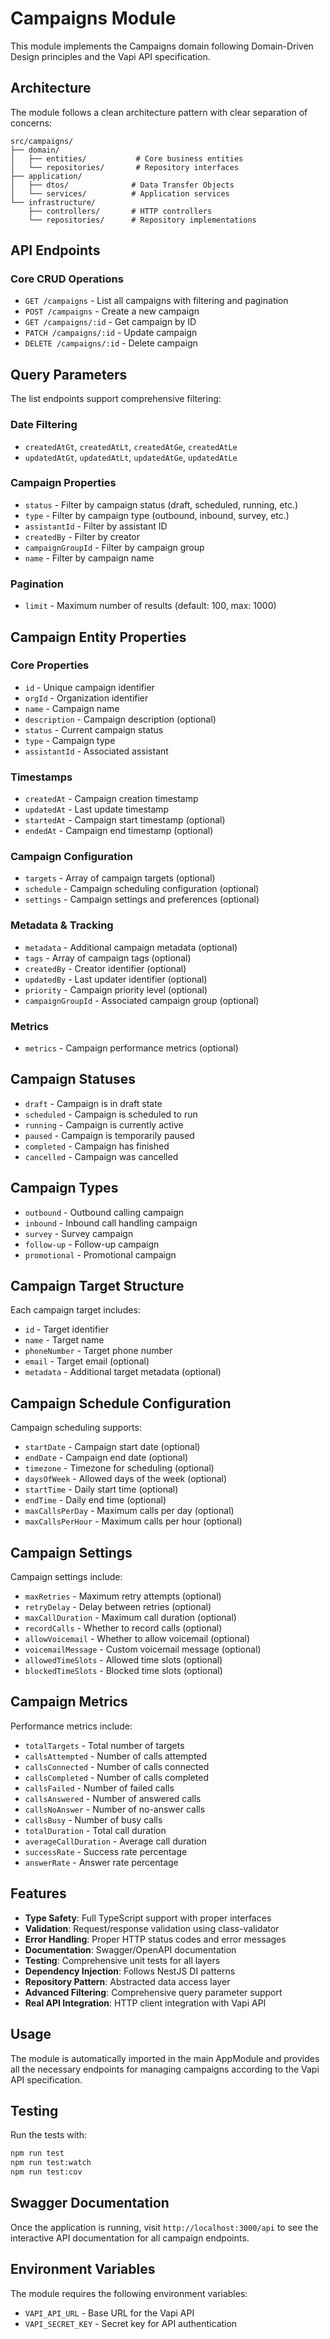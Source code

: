 # Campaigns Module

This module implements the Campaigns domain following Domain-Driven Design principles and the Vapi API specification.

## Architecture

The module follows a clean architecture pattern with clear separation of concerns:

```
src/campaigns/
├── domain/
│   ├── entities/           # Core business entities
│   └── repositories/       # Repository interfaces
├── application/
│   ├── dtos/              # Data Transfer Objects
│   └── services/          # Application services
└── infrastructure/
    ├── controllers/       # HTTP controllers
    └── repositories/      # Repository implementations
```

## API Endpoints

### Core CRUD Operations
- `GET /campaigns` - List all campaigns with filtering and pagination
- `POST /campaigns` - Create a new campaign
- `GET /campaigns/:id` - Get campaign by ID
- `PATCH /campaigns/:id` - Update campaign
- `DELETE /campaigns/:id` - Delete campaign

## Query Parameters

The list endpoints support comprehensive filtering:

### Date Filtering
- `createdAtGt`, `createdAtLt`, `createdAtGe`, `createdAtLe`
- `updatedAtGt`, `updatedAtLt`, `updatedAtGe`, `updatedAtLe`

### Campaign Properties
- `status` - Filter by campaign status (draft, scheduled, running, etc.)
- `type` - Filter by campaign type (outbound, inbound, survey, etc.)
- `assistantId` - Filter by assistant ID
- `createdBy` - Filter by creator
- `campaignGroupId` - Filter by campaign group
- `name` - Filter by campaign name

### Pagination
- `limit` - Maximum number of results (default: 100, max: 1000)

## Campaign Entity Properties

### Core Properties
- `id` - Unique campaign identifier
- `orgId` - Organization identifier
- `name` - Campaign name
- `description` - Campaign description (optional)
- `status` - Current campaign status
- `type` - Campaign type
- `assistantId` - Associated assistant

### Timestamps
- `createdAt` - Campaign creation timestamp
- `updatedAt` - Last update timestamp
- `startedAt` - Campaign start timestamp (optional)
- `endedAt` - Campaign end timestamp (optional)

### Campaign Configuration
- `targets` - Array of campaign targets (optional)
- `schedule` - Campaign scheduling configuration (optional)
- `settings` - Campaign settings and preferences (optional)

### Metadata & Tracking
- `metadata` - Additional campaign metadata (optional)
- `tags` - Array of campaign tags (optional)
- `createdBy` - Creator identifier (optional)
- `updatedBy` - Last updater identifier (optional)
- `priority` - Campaign priority level (optional)
- `campaignGroupId` - Associated campaign group (optional)

### Metrics
- `metrics` - Campaign performance metrics (optional)

## Campaign Statuses

- `draft` - Campaign is in draft state
- `scheduled` - Campaign is scheduled to run
- `running` - Campaign is currently active
- `paused` - Campaign is temporarily paused
- `completed` - Campaign has finished
- `cancelled` - Campaign was cancelled

## Campaign Types

- `outbound` - Outbound calling campaign
- `inbound` - Inbound call handling campaign
- `survey` - Survey campaign
- `follow-up` - Follow-up campaign
- `promotional` - Promotional campaign

## Campaign Target Structure

Each campaign target includes:
- `id` - Target identifier
- `name` - Target name
- `phoneNumber` - Target phone number
- `email` - Target email (optional)
- `metadata` - Additional target metadata (optional)

## Campaign Schedule Configuration

Campaign scheduling supports:
- `startDate` - Campaign start date (optional)
- `endDate` - Campaign end date (optional)
- `timezone` - Timezone for scheduling (optional)
- `daysOfWeek` - Allowed days of the week (optional)
- `startTime` - Daily start time (optional)
- `endTime` - Daily end time (optional)
- `maxCallsPerDay` - Maximum calls per day (optional)
- `maxCallsPerHour` - Maximum calls per hour (optional)

## Campaign Settings

Campaign settings include:
- `maxRetries` - Maximum retry attempts (optional)
- `retryDelay` - Delay between retries (optional)
- `maxCallDuration` - Maximum call duration (optional)
- `recordCalls` - Whether to record calls (optional)
- `allowVoicemail` - Whether to allow voicemail (optional)
- `voicemailMessage` - Custom voicemail message (optional)
- `allowedTimeSlots` - Allowed time slots (optional)
- `blockedTimeSlots` - Blocked time slots (optional)

## Campaign Metrics

Performance metrics include:
- `totalTargets` - Total number of targets
- `callsAttempted` - Number of calls attempted
- `callsConnected` - Number of calls connected
- `callsCompleted` - Number of calls completed
- `callsFailed` - Number of failed calls
- `callsAnswered` - Number of answered calls
- `callsNoAnswer` - Number of no-answer calls
- `callsBusy` - Number of busy calls
- `totalDuration` - Total call duration
- `averageCallDuration` - Average call duration
- `successRate` - Success rate percentage
- `answerRate` - Answer rate percentage

## Features

- **Type Safety**: Full TypeScript support with proper interfaces
- **Validation**: Request/response validation using class-validator
- **Error Handling**: Proper HTTP status codes and error messages
- **Documentation**: Swagger/OpenAPI documentation
- **Testing**: Comprehensive unit tests for all layers
- **Dependency Injection**: Follows NestJS DI patterns
- **Repository Pattern**: Abstracted data access layer
- **Advanced Filtering**: Comprehensive query parameter support
- **Real API Integration**: HTTP client integration with Vapi API

## Usage

The module is automatically imported in the main AppModule and provides all the necessary endpoints for managing campaigns according to the Vapi API specification.

## Testing

Run the tests with:
```bash
npm run test
npm run test:watch
npm run test:cov
```

## Swagger Documentation

Once the application is running, visit `http://localhost:3000/api` to see the interactive API documentation for all campaign endpoints.

## Environment Variables

The module requires the following environment variables:
- `VAPI_API_URL` - Base URL for the Vapi API
- `VAPI_SECRET_KEY` - Secret key for API authentication
